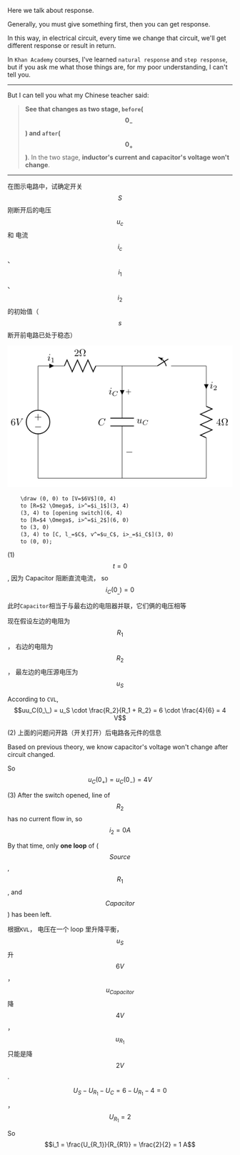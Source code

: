 Here we talk about response.

Generally, you must give something first, then you can get response.

In this way, in electrical circuit, every time we change that circuit, we'll get different response or result in return.

In `Khan Academy` courses, I've learned `natural response` and `step response`, but if you ask me what those things are, for my poor understanding, I can't tell you.

___

But I can tell you what my Chinese teacher said: 
> **See that changes as two stage, `before`($$0_-$$) and `after`($$0_+$$)**.
> In the two stage, **inductor's current and capacitor's voltage won't change**.

___

在图示电路中，试确定开关 $$S$$ 刚断开后的电压 $$u_c$$ 和 电流 $$i_c$$、$$i_1$$、$$i_2$$ 的初始值（$$s$$ 断开前电路已处于稳态）

![](assets/dianlu_StateChange0.png)

```
    \draw (0, 0) to [V=$6V$](0, 4)
    to [R=$2 \Omega$, i>^=$i_1$](3, 4) 
    (3, 4) to [opening switch](6, 4)
    to [R=$4 \Omega$, i>^=$i_2$](6, 0)
    to (3, 0)
    (3, 4) to [C, l_=$C$, v^=$u_C$, i>_=$i_C$](3, 0)
    to (0, 0);
```

(1)
$$t=0$$ , 因为 Capacitor 阻断直流电流， so $$i_C(0_\_) = 0$$

此时`Capacitor`相当于与最右边的电阻器并联，它们俩的电压相等

现在假设左边的电阻为 $$R_1$$ ， 右边的电阻为 $$R_2$$， 最左边的电压源电压为 $$u_S$$

According to `CVL`, $$uu_C(0_\_) = u_S \cdot \frac{R_2}{R_1 + R_2} = 6 \cdot \frac{4}{6} = 4 V$$

(2)
上面的问题问开路（开关打开）后电路各元件的信息

Based on previous theory, we know capacitor's voltage won't change after circuit changed.

So $$u_C(0_+) = u_C(0_-) = 4V$$

(3)
After the switch opened, line of $$R_2$$ has no current flow in, so $$i_2 = 0 A$$

By that time, only **one loop** of ($$Source$$, $$R_1$$, and $$Capacitor$$) has been left.

根据`KVL`， 电压在一个 loop 里升降平衡， $$u_S$$ 升 $$6V$$， $$u_{Capacitor}$$ 降 $$4V$$， $$u_{R_1}$$ 只能是降 $$2V$$.

$$U_S - U_{R_1} - U_C = 6 - U_{R_1} - 4 = 0$$ ， $$U_{R_1} = 2 $$ 

So $$i_1 = \frac{U_{R_1}}{R_{R1}} = \frac{2}{2} = 1 A$$